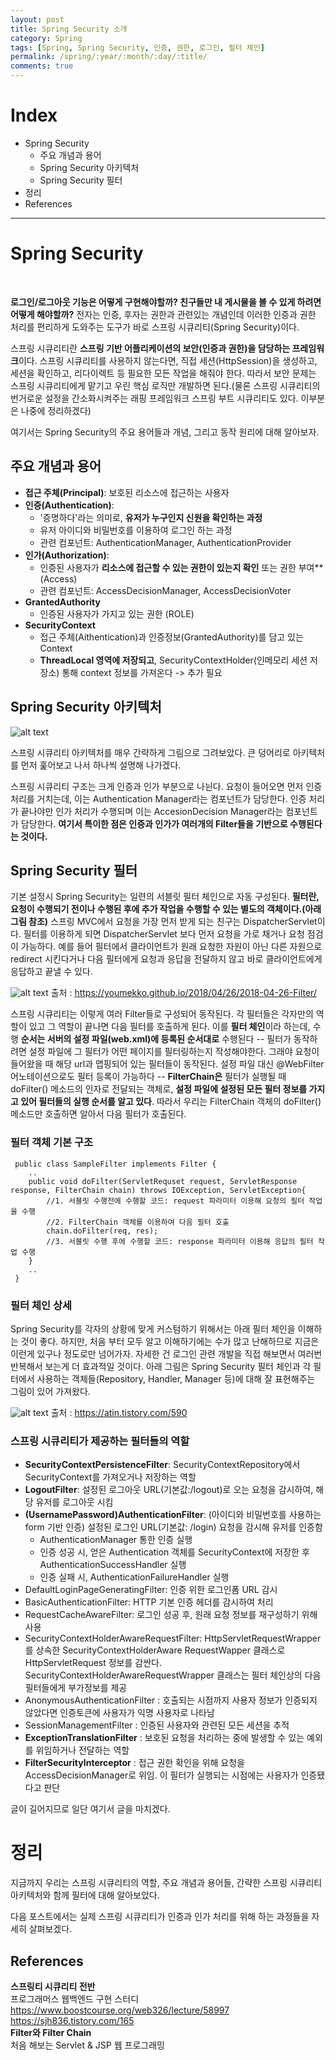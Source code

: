 ```yaml
---
layout: post
title: Spring Security 소개
category: Spring
tags: [Spring, Spring Security, 인증, 권한, 로그인, 필터 체인]
permalink: /spring/:year/:month/:day/:title/
comments: true
---
```


# Index

- Spring Security
  - 주요 개념과 용어
  - Spring Security 아키텍처
  - Spring Security 필터
- 정리
- References

---

# Spring Security

<br>

**로그인/로그아웃 기능은 어떻게 구현해야할까? 친구들만 내 게시물을 볼 수 있게 하려면 어떻게 해야할까?** 전자는 인증, 후자는 권한과 관련있는 개념인데 이러한 인증과 권한 처리를 편리하게 도와주는 도구가 바로 스프링 시큐리티(Spring Security)이다.

스프링 시큐리티란 **스프링 기반 어플리케이션의 보안(인증과 권한)을 담당하는 프레임워크**이다. 스프링 시큐리티를 사용하지 않는다면, 직접 세션(HttpSession)을 생성하고, 세션을 확인하고, 리다이렉트 등 필요한 모든 작업을 해줘야 한다. 따라서 보안 문제는 스프링 시큐리티에게 맡기고 우린 핵심 로직만 개발하면 된다.(물론 스프링 시큐리티의 번거로운 설정을 간소화시켜주는 래핑 프레임워크 스프링 부트 시큐리티도 있다. 이부분은 나중에 정리하겠다)

<!-- (여기서 프레임워크라는 말을 통해, 고정된 기본적인 틀이 짜여져있고 우리는 필요한 코드들을 주어진 틀에 맞게 끼워맞춰개발해야함을 의미한다.) -->

여기서는 Spring Security의 주요 용어들과 개념, 그리고 동작 원리에 대해 알아보자.

## 주요 개념과 용어

- **접근 주체(Principal)**: 보호된 리소스에 접근하는 사용자
- **인증(Authentication)**:
  - '증명하다'라는 의미로, **유저가 누구인지 신원을 확인하는 과정**
  - 유저 아이디와 비밀번호를 이용하여 로그인 하는 과정
  - 관련 컴포넌트: AuthenticationManager, AuthenticationProvider
- **인가(Authorization)**:
  - 인증된 사용자가 **리소스에 접근할 수 있는 권한이 있는지 확인** 또는 권한 부여\*\*(Access)
  - 관련 컴포넌트: AccessDecisionManager, AccessDecisionVoter
- **GrantedAuthority**
  - 인증된 사용자가 가지고 있는 권한 (ROLE)
- **SecurityContext**
  - 접근 주체(Aithentication)과 인증정보(GrantedAuthority)를 담고 있는 Context
  - **ThreadLocal 영역에 저장되고**, SecurityContextHolder(인메모리 세션 저장소) 통해 context 정보를 가져온다 -> 추가 필요

## Spring Security 아키텍처

![alt text](/public/img/spring/spring-security-architecture-simple.png "스프링 시큐리티 아키텍처 - 간단")

스프링 시큐리티 아키텍처를 매우 간략하게 그림으로 그려보았다. 큰 덩어리로 아키텍처를 먼저 훑어보고 나서 하나씩 설명해 나가겠다.

스프링 시큐리티 구조는 크게 인증과 인가 부분으로 나뉜다. 요청이 들어오면 먼저 인증 처리를 거치는데, 이는 Authentication Manager라는 컴포넌트가 담당한다. 인증 처리가 끝나야만 인가 처리가 수행되며 이는 AccesionDecision Manager라는 컴포넌트가 담당한다. **여기서 특이한 점은 인증과 인가가 여러개의 Filter들을 기반으로 수행된다는 것이다.**

## Spring Security 필터

기본 설정시 Spring Security는 일련의 서블릿 필터 체인으로 자동 구성된다. **필터란, 요청이 수행되기 전이나 수행된 후에 추가 작업을 수행할 수 있는 별도의 객체이다.(아래 그림 참조)** 스프링 MVC에서 요청을 가장 먼저 받게 되는 친구는 DispatcherServlet이다. 필터를 이용하게 되면 DispatcherServlet 보다 먼저 요청을 가로 채거나 요청 점검이 가능하다. 예를 들어 필터에서 클라이언트가 원래 요청한 자원이 아닌 다른 자원으로 redirect 시킨다거나 다음 필터에게 요청과 응답을 전달하지 않고 바로 클라이언트에게 응답하고 끝낼 수 있다.

![alt text](/public/img/spring/spring-security-filter-chain.png "필터 기본 구조")
출처 : https://youmekko.github.io/2018/04/26/2018-04-26-Filter/

스프링 시큐리티는 이렇게 여러 Filter들로 구성되어 동작된다. 각 필터들은 각자만의 역할이 있고 그 역할이 끝나면 다음 필터를 호출하게 된다. 이를 **필터 체인**이라 하는데, 수행 **순서는 서버의 설정 파일(web.xml)에 등록된 순서대로** 수행된다 -- 필터가 동작하려면 설정 파일에 그 필터가 어떤 페이지를 필터링하는지 작성해야한다. 그래야 요청이 들어왔을 때 해당 url과 맵핑되어 있는 필터들이 동작된다. 설정 파일 대신 @WebFilter 어노테이션으로도 필터 등록이 가능하다 -- **FilterChain은** 필터가 실행될 때 doFilter() 메소드의 인자로 전달되는 객체로, **설정 파일에 설정된 모든 필터 정보를 가지고 있어 필터들의 실행 순서를 알고 있다**. 따라서 우리는 FilterChain 객체의 doFilter() 메소드만 호출하면 알아서 다음 필터가 호출된다.

### 필터 객체 기본 구조

```
 public class SampleFilter implements Filter {
    ..
    public void doFilter(ServletRequset request, ServletResponse response, FilterChain chain) throws IOException, ServletException{
        //1. 서블릿 수행전에 수행할 코드: request 파라미터 이용해 요청의 필터 작업을 수행
        //2. FilterChain 객체를 이용하여 다음 필터 호출
        chain.doFilter(req, res);
        //3. 서블릿 수행 후에 수행할 코드: response 파라미터 이용해 응답의 필터 작업 수행
    }
    ..
 }
```

### 필터 체인 상세

Spring Security를 각자의 상황에 맞게 커스텀하기 위해서는 아래 필터 체인을 이해하는 것이 좋다. 하지만, 처음 부터 모두 알고 이해하기에는 수가 많고 난해하므로 지금은 이런게 있구나 정도로만 넘어가자. 자세한 건 로그인 관련 개발을 직접 해보면서 여러번 반복해서 보는게 더 효과적일 것이다. 아래 그림은 Spring Security 필터 체인과 각 필터에서 사용하는 객체들(Repository, Handler, Manager 등)에 대해 잘 표현해주는 그림이 있어 가져왔다.

![alt text](/public/img/spring/spring-security-filter-chain-details.png "Spring Security 필터 체인 상세")
출처 : https://atin.tistory.com/590

### 스프링 시큐리티가 제공하는 필터들의 역할

- **SecurityContextPersistenceFilter**: SecurityContextRepository에서 SecurityContext를 가져오거나 저장하는 역할
- **LogoutFilter**: 설정된 로그아웃 URL(기본값:/logout)로 오는 요청을 감시하여, 해당 유저를 로그아웃 시킴
- **(UsernamePassword)AuthenticationFilter**: (아이디와 비밀번호를 사용하는 form 기반 인증) 설정된 로그인 URL(기본값: /login) 요청을 감시해 유저를 인증함
  - AuthenticationManager 통한 인증 실행
  - 인증 성공 시, 얻은 Authentication 객체를 SecurityContext에 저장한 후 AuthenticationSuccessHandler 실행
  - 인증 실패 시, AuthenticationFailureHandler 실행
- DefaultLoginPageGeneratingFilter: 인증 위한 로그인폼 URL 감시
- BasicAuthenticationFilter: HTTP 기본 인증 헤더를 감시하여 처리
- RequestCacheAwareFilter: 로그인 성공 후, 원래 요청 정보를 재구성하기 위해 사용
- SecurityContextHolderAwareRequestFilter: HttpServletRequestWrapper를 상속한 SecurityContextHolderAware RequestWapper 클래스로 HttpServletRequest 정보를 감싼다. SecurityContextHolderAwareRequestWrapper 클래스는 필터 체인상의 다음 필터들에게 부가정보를 제공
- AnonymousAuthenticationFilter : 호출되는 시점까지 사용자 정보가 인증되지 않았다면 인증토큰에 사용자가 익명 사용자로 나타남
- SessionManagementFilter : 인증된 사용자와 관련된 모든 세션을 추적
- **ExceptionTranslationFilter** : 보호된 요청을 처리하는 중에 발생할 수 있는 예외를 위임하거나 전달하는 역할
- **FilterSecurityInterceptor** : 접근 권한 확인을 위해 요청을 AccessDecisionManager로 위임. 이 필터가 실행되는 시점에는 사용자가 인증됐다고 판단

글이 길어지므로 일단 여기서 글을 마치겠다.

# 정리

지금까지 우리는 스프링 시큐리티의 역할, 주요 개념과 용어들, 간략한 스프링 시큐리티 아키텍처와 함께 필터에 대해 알아보았다.

다음 포스트에서는 실제 스프링 시큐리티가 인증과 인가 처리를 위해 하는 과정들을 자세히 살펴보겠다.

## References

**스프링티 시큐리티 전반**<br>
프로그래머스 웹백엔드 구현 스터디<br>
https://www.boostcourse.org/web326/lecture/58997<br>
https://sjh836.tistory.com/165<br>
**Filter와 Filter Chain**<br>
처음 해보는 Servlet & JSP 웹 프로그래밍<br>
